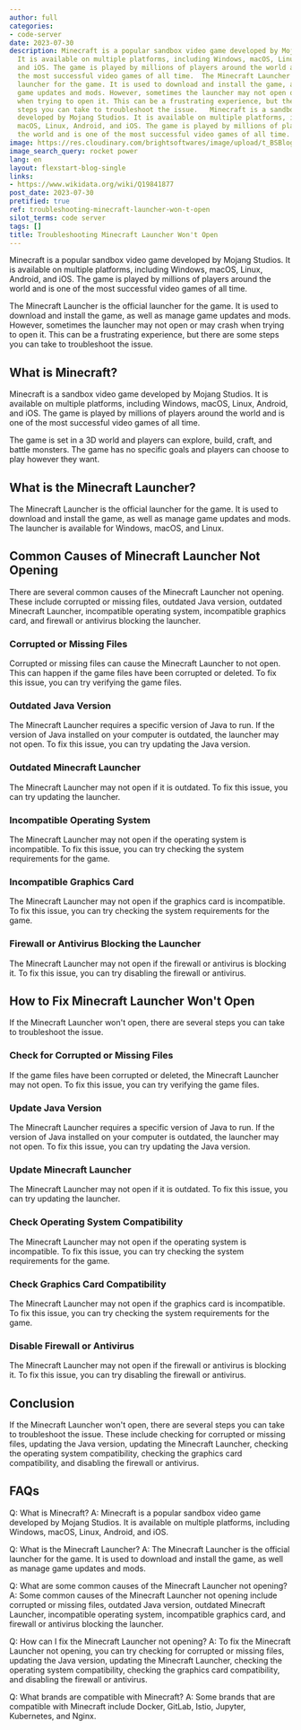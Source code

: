 ```yaml
---
author: full
categories:
- code-server
date: 2023-07-30
description: Minecraft is a popular sandbox video game developed by Mojang Studios.
  It is available on multiple platforms, including Windows, macOS, Linux, Android,
  and iOS. The game is played by millions of players around the world and is one of
  the most successful video games of all time.  The Minecraft Launcher is the official
  launcher for the game. It is used to download and install the game, as well as manage
  game updates and mods. However, sometimes the launcher may not open or may crash
  when trying to open it. This can be a frustrating experience, but there are some
  steps you can take to troubleshoot the issue.   Minecraft is a sandbox video game
  developed by Mojang Studios. It is available on multiple platforms, including Windows,
  macOS, Linux, Android, and iOS. The game is played by millions of players around
  the world and is one of the most successful video games of all time.  The game
image: https://res.cloudinary.com/brightsoftwares/image/upload/t_BSBlogImage/v1/brightsoftwares.com.blog/0b5g9_pnMqc
image_search_query: rocket power
lang: en
layout: flexstart-blog-single
links:
- https://www.wikidata.org/wiki/Q19841877
post_date: 2023-07-30
pretified: true
ref: troubleshooting-minecraft-launcher-won-t-open
silot_terms: code server
tags: []
title: Troubleshooting Minecraft Launcher Won't Open
---
```


Minecraft is a popular sandbox video game developed by Mojang Studios. It is available on multiple platforms, including Windows, macOS, Linux, Android, and iOS. The game is played by millions of players around the world and is one of the most successful video games of all time. 

The Minecraft Launcher is the official launcher for the game. It is used to download and install the game, as well as manage game updates and mods. However, sometimes the launcher may not open or may crash when trying to open it. This can be a frustrating experience, but there are some steps you can take to troubleshoot the issue. 

## What is Minecraft? 

Minecraft is a sandbox video game developed by Mojang Studios. It is available on multiple platforms, including Windows, macOS, Linux, Android, and iOS. The game is played by millions of players around the world and is one of the most successful video games of all time. 

The game is set in a 3D world and players can explore, build, craft, and battle monsters. The game has no specific goals and players can choose to play however they want. 

## What is the Minecraft Launcher? 

The Minecraft Launcher is the official launcher for the game. It is used to download and install the game, as well as manage game updates and mods. The launcher is available for Windows, macOS, and Linux. 

## Common Causes of Minecraft Launcher Not Opening 

There are several common causes of the Minecraft Launcher not opening. These include corrupted or missing files, outdated Java version, outdated Minecraft Launcher, incompatible operating system, incompatible graphics card, and firewall or antivirus blocking the launcher. 

### Corrupted or Missing Files 

Corrupted or missing files can cause the Minecraft Launcher to not open. This can happen if the game files have been corrupted or deleted. To fix this issue, you can try verifying the game files. 

### Outdated Java Version 

The Minecraft Launcher requires a specific version of Java to run. If the version of Java installed on your computer is outdated, the launcher may not open. To fix this issue, you can try updating the Java version. 

### Outdated Minecraft Launcher 

The Minecraft Launcher may not open if it is outdated. To fix this issue, you can try updating the launcher. 

### Incompatible Operating System 

The Minecraft Launcher may not open if the operating system is incompatible. To fix this issue, you can try checking the system requirements for the game. 

### Incompatible Graphics Card 

The Minecraft Launcher may not open if the graphics card is incompatible. To fix this issue, you can try checking the system requirements for the game. 

### Firewall or Antivirus Blocking the Launcher 

The Minecraft Launcher may not open if the firewall or antivirus is blocking it. To fix this issue, you can try disabling the firewall or antivirus. 

## How to Fix Minecraft Launcher Won't Open 

If the Minecraft Launcher won't open, there are several steps you can take to troubleshoot the issue. 

### Check for Corrupted or Missing Files 

If the game files have been corrupted or deleted, the Minecraft Launcher may not open. To fix this issue, you can try verifying the game files. 

### Update Java Version 

The Minecraft Launcher requires a specific version of Java to run. If the version of Java installed on your computer is outdated, the launcher may not open. To fix this issue, you can try updating the Java version. 

### Update Minecraft Launcher 

The Minecraft Launcher may not open if it is outdated. To fix this issue, you can try updating the launcher. 

### Check Operating System Compatibility 

The Minecraft Launcher may not open if the operating system is incompatible. To fix this issue, you can try checking the system requirements for the game. 

### Check Graphics Card Compatibility 

The Minecraft Launcher may not open if the graphics card is incompatible. To fix this issue, you can try checking the system requirements for the game. 

### Disable Firewall or Antivirus 

The Minecraft Launcher may not open if the firewall or antivirus is blocking it. To fix this issue, you can try disabling the firewall or antivirus. 

## Conclusion 

If the Minecraft Launcher won't open, there are several steps you can take to troubleshoot the issue. These include checking for corrupted or missing files, updating the Java version, updating the Minecraft Launcher, checking the operating system compatibility, checking the graphics card compatibility, and disabling the firewall or antivirus. 

## FAQs 
Q: What is Minecraft? 
A: Minecraft is a popular sandbox video game developed by Mojang Studios. It is available on multiple platforms, including Windows, macOS, Linux, Android, and iOS. 

Q: What is the Minecraft Launcher? 
A: The Minecraft Launcher is the official launcher for the game. It is used to download and install the game, as well as manage game updates and mods. 

Q: What are some common causes of the Minecraft Launcher not opening? 
A: Some common causes of the Minecraft Launcher not opening include corrupted or missing files, outdated Java version, outdated Minecraft Launcher, incompatible operating system, incompatible graphics card, and firewall or antivirus blocking the launcher. 

Q: How can I fix the Minecraft Launcher not opening? 
A: To fix the Minecraft Launcher not opening, you can try checking for corrupted or missing files, updating the Java version, updating the Minecraft Launcher, checking the operating system compatibility, checking the graphics card compatibility, and disabling the firewall or antivirus. 

Q: What brands are compatible with Minecraft? 
A: Some brands that are compatible with Minecraft include Docker, GitLab, Istio, Jupyter, Kubernetes, and Nginx.